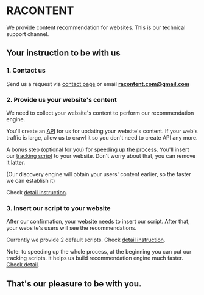 # RACONTENT

We provide content recommendation for websites. This is our technical support channel.

## Your instruction to be with us

### 1. Contact us

Send us a request via [contact page](https://racontent.com/contact/) or email **racontent.com@gmail.com**

### 2. Provide us your website's content

We need to collect your website's content to perform our recommendation engine.

You'll create an [API](https://github.com/datanee/racontent/wiki/Website-provides-content#content-api) for us for updating your website's content. If your web's traffic is large, allow us to crawl it so you don't need to create API any more.

A bonus step (optional for you) for [speeding up the process](https://github.com/datanee/racontent/wiki/Speeding-up-the-process). You'll insert our [tracking script](https://github.com/datanee/racontent/wiki/Speeding-up-the-process#tracking-scripts) to your website. Don't worry about that, you can remove it latter.

(Our discovery engine will obtain your users' content earlier, so the faster we can establish it)

Check [detail instruction](https://github.com/datanee/racontent/wiki/Website-provides-content).

### 3. Insert our script to your website

After our confirmation, your website needs to insert our script. After that, your website's users will see the recommendations.

Currently we provide 2 default scripts. Check [detail instruction](https://github.com/datanee/racontent/wiki/Widgets).

Note: to speeding up the whole process, at the beginning you can put our tracking scripts. It helps us build recommendation engine much faster. [Check detail](https://github.com/datanee/racontent/wiki/Speeding-up-the-process).

## That's our pleasure to be with you.
